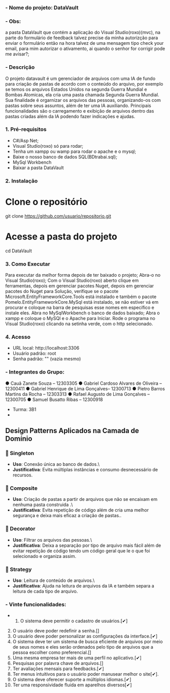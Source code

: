 ### - Nome do projeto: DataVault

### - Obs: 
a pasta DataVault que contém a aplicação do Visual Studio(roxo)(mvc), na parte do formulário de feedback talvez precise da minha autorizção para enviar o formulário então na hora talvez de uma mensagem tipo check your email, para mim autorizar o ativamento, ai quando o senhor for corrigir pode me avisar?;

### - Descrição 
O projeto datavault é um gerenciador de arquivos com uma IA de fundo para criação de pastas de acordo com o conteúdo do arquivo, por exemplo se temos os arquivos Estados Unidos na segunda Guerra Mundial  e Bombas Atomicas, ela cria uma pasta chamada  Segunda Guerra Mundial. Sua finalidade é orgarnizar os arquivos das pessoas, organizando-os com pastas sobre seus assuntos, além de ter uma IA auxiliando. Principais funcionalidades são o carregamento e exibição de arquivos dentro das pastas criadas além da IA podendo fazer indicações e ajudas.

### 1. Pré-requisitos
- C#/Asp Net;
- Visual Studio(roxo) só para rodar;
- Tenha um xampp ou wamp para rodar o apache e o mysql;
- Baixe o nosso banco de dados SQL(BDtrabai.sql);
  <!-- Perdão pelo nome do arquivo --!>
- MySql Workbench
- Baixar a pasta DataVault

### 2. Instalação
# Clone o repositório
git clone https://github.com/usuario/repositorio.git
# Acesse a pasta do projeto
cd DataVault

### 3. Como Executar
Para executar da melhor forma depois de ter baixado o projeto;
Abra-o no Visual Studio(roxo);
Com o Visual Studio(roxo) aberto clique em ferramentas, depois em gerenciar pacotes Nuget,
depois em gerenciar pacotes do Nuget para Solução, verifique se o pacote Microsoft.EntityFrameworkCore.Tools está instalado
e também o pacote Pomelo.EntityFrameworkCore.MySql está instalado, se não estiver vá em procurar
e coloque na barra de pesquisas esse nomes em específico e instale eles.
Abra no MySqlWorkbench o banco de dados baixado;
Abra o xampp e coloque o MySQl e o Apache para Iniciar.
Rode o programa no Visual Studio(roxo) clicando na setinha verde, com o http selecionado.

### 4. Acesso
- URL local: http://localhost:3306  
- Usuário padrão: root  
- Senha padrão: "" (vazia mesmo)


### - Integrantes do Grupo:
● Cauã Zanete Souza – 12303305
● Gabriel Cardoso Alvares de Oliveira – 12300411
● Gabriel Henrique de Lima Gonçalves– 12300713
● Pietro Barros Martins da Rocha – 12303313
● Rafael Augusto de Lima Gonçalves – 12300705
● Samuel Busatto Ribas – 12300918

 - Turma: 3B1
 - 
## Design Patterns Aplicados na Camada de Domínio
### 🔹 Singleton

-   **Uso**: Conexão única ao banco de dados.\
-   **Justificativa**: Evita múltiplas instâncias e consumo
    desnecessário de recursos.
### 🔹 Composite
-   **Uso**: Criação de pastas a partir de arquivos que não se encaixam em nenhuma pasta construida .\
-   **Justificativa**: Evita repetição de código além de cria uma melhor segurança e deixa mais eficaz a criação de pastas..
### 🔹 Decorator
-   **Uso**: Filtrar os arquivos das pessoas.\
-   **Justificativa**: Deixa a separação por tipo de arquivo mais fácil além de evitar repetição de código tendo um código geral que le o que foi selecionado e organiza assim.
### 🔹 Strategy
-   **Uso**: Leitura de conteúdo de arquivos.\
-   **Justificativa**: Ajuda na leitura de arquivos da IA e também separa a leitura de cada tipo de arquivo.
  
### - Vinte funcionalidades:
- 1. O sistema deve permitir o cadastro de usuários.[✔]
2. O usuário deve poder redefinir a senha.[]
3. O usuário deve poder personalizar as configurações da interface.[✔]
4. O sistema deve ter um sistema de busca eficiente de arquivos por meio de seus nomes e eles serão ordenados pelo tipo de arquivos que a pessoa escolher como preferencial.[]
5. Uma mesma empresa ter mais de uma perfil no aplicativo.[✔]
6. Pesquisas por palavra chave de arquivos.[]
7. Ter avaliações mensais para feedbacks.[✔]
8. Ter menus intuitivos para o usuário poder manusear melhor o site[✔].
9. O sistema deve oferecer suporte a múltiplos idiomas.[✔]
10. Ter uma responsividade fluida em aparelhos diversos[✔]
